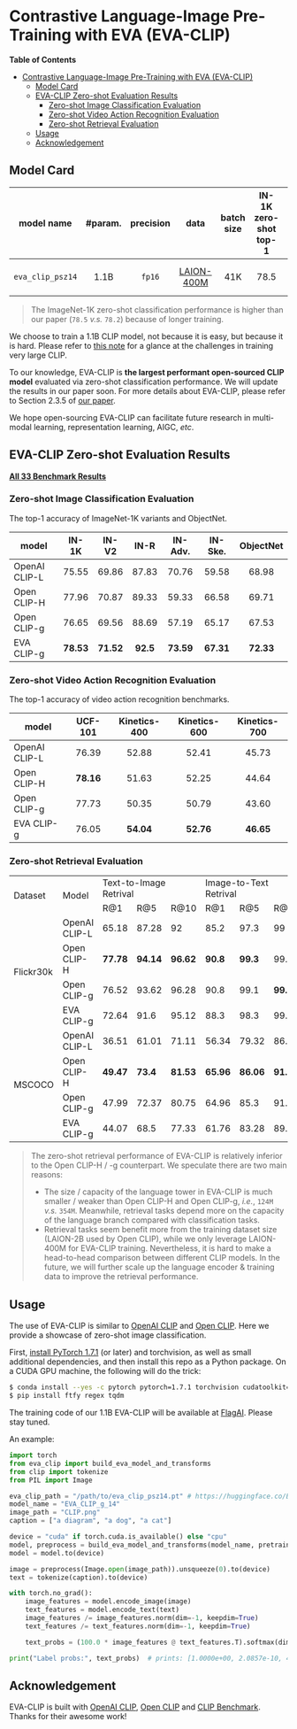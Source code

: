 # Contrastive Language-Image Pre-Training with EVA (EVA-CLIP)

**Table of Contents**

- [Contrastive Language-Image Pre-Training with EVA (EVA-CLIP)](#contrastive-language-image-pre-training-with-eva-eva-clip)
  - [Model Card](#model-card)
  - [EVA-CLIP Zero-shot Evaluation Results](#eva-clip-zero-shot-evaluation-results)
    - [Zero-shot Image Classification Evaluation](#zero-shot-image-classification-evaluation)
    - [Zero-shot Video Action Recognition Evaluation](#zero-shot-video-action-recognition-evaluation)
    - [Zero-shot Retrieval Evaluation](#zero-shot-retrieval-evaluation)
  - [Usage](#usage)
  - [Acknowledgement](#acknowledgement)
  

## Model Card

<div align="center">

| model name | #param. | precision | data  |  batch size | IN-1K zero-shot top-1 | weight |
|:-----------:|:------:|:------:|:------:|:------:|:------:|:------:|
| `eva_clip_psz14` | 1.1B | `fp16` | [LAION-400M](https://laion.ai/laion-400-open-dataset/) | 41K | 78.5 | [🤗 HF link](https://huggingface.co/BAAI/EVA/blob/main/eva_clip_psz14.pt) (`2GB`) |

</div>

> The ImageNet-1K zero-shot classification performance is higher than our paper (`78.5` *v.s.* `78.2`) because of longer training.

We choose to train a 1.1B CLIP model, not because it is easy, but because it is hard. Please refer to [this note](https://docs.google.com/document/d/1FXosAZ3wMrzThgnWR6KSkXIz4IMItq3umDGos38pJps/edit) for a glance at the challenges in training very large CLIP.

To our knowledge, EVA-CLIP is **the largest performant open-sourced CLIP model** evaluated via zero-shot classification performance.
We will update the results in our paper soon.
For more details about EVA-CLIP, please refer to Section 2.3.5 of [our paper](https://arxiv.org/pdf/2211.07636.pdf).

We hope open-sourcing EVA-CLIP can facilitate future research in multi-modal learning, representation learning, AIGC, *etc*.

## EVA-CLIP Zero-shot Evaluation Results


[**All 33 Benchmark Results**](./Benchmark.md) 

### Zero-shot Image Classification Evaluation

The top-1 accuracy of ImageNet-1K variants and ObjectNet.

<div align="center">

| model | IN-1K | IN-V2 | IN-R | IN-Adv. | IN-Ske. | ObjectNet |
|-------|:-----:|:-----:|:----:| :------:|:-------:|:---------:|
| OpenAI CLIP-L | 75.55 | 69.86 | 87.83 | 70.76 | 59.58 | 68.98 |
| Open CLIP-H | 77.96 | 70.87 | 89.33 | 59.33 | 66.58 | 69.71 |
| Open CLIP-g | 76.65 | 69.56 | 88.69 | 57.19 | 65.17 | 67.53 |
| EVA CLIP-g | **78.53** | **71.52** | **92.5** | **73.59** | **67.31** | **72.33** |
 
</div>

### Zero-shot Video Action Recognition Evaluation


The top-1 accuracy of video action recognition benchmarks.

<div align="center">

| model | UCF-101 | Kinetics-400 | Kinetics-600 | Kinetics-700 |
|-------|:-----:|:-----:|:----:| :----:|
| OpenAI CLIP-L | 76.39 | 52.88 | 52.41 | 45.73 | 
| Open CLIP-H   | **78.16** | 51.63 | 52.25 | 44.64 | 
| Open CLIP-g   | 77.73 | 50.35 | 50.79 | 43.60 | 
| EVA CLIP-g    | 76.05 | **54.04** | **52.76** | **46.65** |

</div>

### Zero-shot Retrieval Evaluation

<div align="center">

<table>
   <tr>
      <td rowspan=2>Dataset</td>
      <td rowspan=2>Model</td>
      <td colspan=3>Text-to-Image Retrival</td>
      <td colspan=3>Image-to-Text Retrival</td>
   </tr>
   <tr>
      <td>R@1</td>
      <td>R@5</td>
      <td>R@10</td>
      <td>R@1</td>
      <td>R@5</td>
      <td>R@10</td>
   </tr>
   <tr>
      <td rowspan=4>Flickr30k</td>
      <td>OpenAI CLIP-L</td>
      <td>65.18 </td>
      <td>87.28 </td>
      <td>92 </td>
      <td>85.2 </td>
      <td>97.3 </td>
      <td>99 </td>
   </tr>
   <tr>
      <td>Open CLIP-H</td>
      <td><b>77.78</b></td>
      <td><b>94.14</b></td>
      <td><b>96.62</b></td>
      <td><b>90.8</b></td>
      <td><b>99.3</b></td>
      <td>99.7</td>
   </tr>
   <tr>
      <td>Open CLIP-g</td>
      <td>76.52 </td>
      <td>93.62 </td>
      <td>96.28 </td>
      <td>90.8 </td>
      <td>99.1 </td>
      <td><b>99.8</b></td>
   </tr>
   <tr>
      <td>EVA CLIP-g</td>
      <td>72.64 </td>
      <td>91.6 </td>
      <td>95.12 </td>
      <td>88.3 </td>
      <td>98.3 </td>
      <td>99.3 </td>
   </tr>
   <tr>
      <td rowspan=4>MSCOCO</td>
      <td>OpenAI CLIP-L</td>
      <td>36.51 </td>
      <td>61.01 </td>
      <td>71.11 </td>
      <td>56.34 </td>
      <td>79.32 </td>
      <td>86.66 </td>
   </tr>
   <tr>
      <td>Open CLIP-H</td>
      <td><b>49.47</b></td>
      <td><b>73.4</b></td>
      <td><b>81.53</b></td>
      <td><b>65.96</b></td>
      <td><b>86.06</b></td>
      <td><b>91.9</b></td>
   </tr>
   <tr>
      <td>Open CLIP-g</td>
      <td>47.99 </td>
      <td>72.37 </td>
      <td>80.75 </td>
      <td>64.96 </td>
      <td>85.3 </td>
      <td>91.46 </td>
   </tr>
   <tr>
      <td>EVA CLIP-g</td>
      <td>44.07 </td>
      <td>68.5 </td>
      <td>77.33 </td>
      <td>61.76 </td>
      <td>83.28 </td>
      <td>89.96 </td>
   </tr>
</table>

</div>

> The zero-shot retrieval performance of EVA-CLIP is relatively inferior to the Open CLIP-H / -g counterpart. We speculate there are two main reasons: 
> - The size / capacity of the language tower in EVA-CLIP is much smaller / weaker than Open CLIP-H and Open CLIP-g, *i.e.*, `124M` *v.s.* `354M`. Meanwhile, retrieval tasks depend more on the capacity of the language branch compared with classification tasks.
> - Retrieval tasks seem benefit more from the training dataset size (LAION-2B used by Open CLIP), while we only leverage LAION-400M for EVA-CLIP training. 
> Nevertheless, it is hard to make a head-to-head comparison between different CLIP models. In the future, we will further scale up the language encoder & training data to improve the retrieval performance.

## Usage

The use of EVA-CLIP is similar to [OpenAI CLIP](https://github.com/openai/CLIP) and [Open CLIP](https://github.com/mlfoundations/open_clip).
Here we provide a showcase of zero-shot image classification.

First, [install PyTorch 1.7.1](https://pytorch.org/get-started/locally/) (or later) and torchvision, as well as small additional dependencies, and then install this repo as a Python package. On a CUDA GPU machine, the following will do the trick:

```bash
$ conda install --yes -c pytorch pytorch=1.7.1 torchvision cudatoolkit=11.0
$ pip install ftfy regex tqdm
```

The training code of our 1.1B EVA-CLIP will be available at [FlagAI](https://github.com/FlagAI-Open/FlagAI). Please stay tuned.


An example:
```python
import torch
from eva_clip import build_eva_model_and_transforms
from clip import tokenize
from PIL import Image

eva_clip_path = "/path/to/eva_clip_psz14.pt" # https://huggingface.co/BAAI/EVA/blob/main/eva_clip_psz14.pt
model_name = "EVA_CLIP_g_14"
image_path = "CLIP.png"
caption = ["a diagram", "a dog", "a cat"]

device = "cuda" if torch.cuda.is_available() else "cpu"
model, preprocess = build_eva_model_and_transforms(model_name, pretrained=eva_clip_path)
model = model.to(device)

image = preprocess(Image.open(image_path)).unsqueeze(0).to(device)
text = tokenize(caption).to(device)

with torch.no_grad():
    image_features = model.encode_image(image)
    text_features = model.encode_text(text)
    image_features /= image_features.norm(dim=-1, keepdim=True)
    text_features /= text_features.norm(dim=-1, keepdim=True)

    text_probs = (100.0 * image_features @ text_features.T).softmax(dim=-1)

print("Label probs:", text_probs)  # prints: [1.0000e+00, 2.0857e-10, 4.8534e-12]
```


## Acknowledgement
EVA-CLIP is built with [OpenAI CLIP](https://github.com/openai/CLIP), [Open CLIP](https://github.com/mlfoundations/open_clip) and [CLIP Benchmark](https://github.com/LAION-AI/CLIP_benchmark). Thanks for their awesome work!
